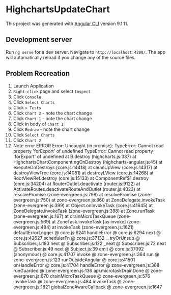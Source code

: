 # HighchartsUpdateChart

This project was generated with [Angular CLI](https://github.com/angular/angular-cli) version 9.1.11.

## Development server

Run `ng serve` for a dev server. Navigate to `http://localhost:4200/`. The app will automatically reload if you change any of the source files.

## Problem Recreation
1. Launch Application
2. `Right-click` page and select `Inspect`
3. Click `Console`
4. Click `Select Charts`
5. Click `> Tests`
6. Click `Chart 2` - note the chart change
7. Click `Chart 1` - note the chart change
8. Click in body of `Chart 1`
9. Click `Redraw` - note the chart change
10. Click `Select Charts`
11. Click `Chart 2`
12. Note error
ERROR Error: Uncaught (in promise): TypeError: Cannot read property 'forExport' of undefined
TypeError: Cannot read property 'forExport' of undefined
    at B.destroy (highcharts.js:337)
    at HighchartsChartComponent.ngOnDestroy (highcharts-angular.js:45)
    at executeOnDestroys (core.js:14418)
    at cleanUpView (core.js:14317)
    at destroyViewTree (core.js:14081)
    at destroyLView (core.js:14268)
    at RootViewRef.destroy (core.js:15133)
    at ComponentRef$1.destroy (core.js:34204)
    at RouterOutlet.deactivate (router.js:9122)
    at ActivateRoutes.deactivateRouteAndOutlet (router.js:4023)
    at resolvePromise (zone-evergreen.js:798)
    at resolvePromise (zone-evergreen.js:750)
    at zone-evergreen.js:860
    at ZoneDelegate.invokeTask (zone-evergreen.js:399)
    at Object.onInvokeTask (core.js:41645)
    at ZoneDelegate.invokeTask (zone-evergreen.js:398)
    at Zone.runTask (zone-evergreen.js:167)
    at drainMicroTaskQueue (zone-evergreen.js:569)
    at ZoneTask.invokeTask [as invoke] (zone-evergreen.js:484)
    at invokeTask (zone-evergreen.js:1621)
defaultErrorLogger @ core.js:6241
handleError @ core.js:6294
next @ core.js:42627
schedulerFn @ core.js:37132
__tryOrUnsub @ Subscriber.js:183
next @ Subscriber.js:122
_next @ Subscriber.js:72
next @ Subscriber.js:49
next @ Subject.js:39
emit @ core.js:37092
(anonymous) @ core.js:41707
invoke @ zone-evergreen.js:364
run @ zone-evergreen.js:123
runOutsideAngular @ core.js:41501
onHandleError @ core.js:41704
handleError @ zone-evergreen.js:368
runGuarded @ zone-evergreen.js:136
api.microtaskDrainDone @ zone-evergreen.js:670
drainMicroTaskQueue @ zone-evergreen.js:576
invokeTask @ zone-evergreen.js:484
invokeTask @ zone-evergreen.js:1621
globalZoneAwareCallback @ zone-evergreen.js:1647